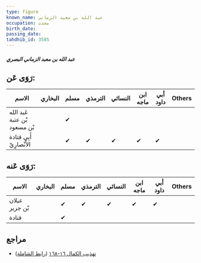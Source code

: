 ```yaml
---
type: figure
known_name: عبد الله بن معبد الزماني
occupation: محدث
birth_date:
passing_date:
tahdhib_id: 3585
---
```

##### عبد الله بن معبد الزماني البصري

## رَوَى عَن:
| الاسم                        | البخاري | مسلم | الترمذي | النسائي | ابن ماجه | أبي داود | Others |
| ---------------------------- | ------- | ---- | ------- | ------- | -------- | -------- | ------ |
| عَبد الله بْن عتبة بْن مسعود |         | ✔    |         |         |          |          |        |
| أَبِي قتادة الأَنْصارِيّ     |         | ✔    | ✔       | ✔       | ✔        | ✔        |        |
## رَوَى عَنه:
| الاسم          | البخاري | مسلم | الترمذي | النسائي | ابن ماجه | أبي داود | Others |
| -------------- | ------- | ---- | ------- | ------- | -------- | -------- | ------ |
| عيلان بْن جرير |         | ✔    | ✔       | ✔       | ✔        | ✔        |        |
| قتادة          |         | ✔    |         |         |          |          |        |
## مراجع
- [تهذيب الكمال ١٦-١٦٨](obsidian://open?vault=Tahdhib-al-Kamal&file=Figures/٣٥٨٥-عبد%20الله%20بن%20معبد%20الزماني%20البصري) ([رابط الشاملة](https://shamela.ws/book/3722/8161))